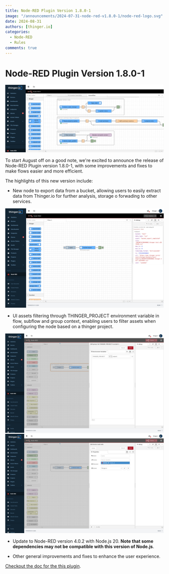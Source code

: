 ```yaml
---
title: Node-RED Plugin Version 1.8.0-1
image: "/announcements/2024-07-31-node-red-v1.8.0-1/node-red-logo.svg"
date: 2024-08-31
authors: [thinger.io]
categories:
  - Node-RED
  - Rules
comments: true
---
```


# Node-RED Plugin Version 1.8.0-1

<p align="center">
  <img src="/announcements/2024-03-11-node-red-v1.7.0-1/node-red-control-panel.png" onerror="this.src='/announcements/2024-03-11-node-red-v1.7.0-1/node-red-control-panel.png';this.onerror='';" alt="Sample control panel a Node-RED integration with Thinger.io">
</p>

To start August off on a good note, we're excited to announce the release of Node-RED Plugin version 1.8.0-1, with some improvements and fixes to make flows easier and more efficient.

The highlights of this new version include:

- New node to export data from a bucket, allowing users to easily extract data from Thinger.io for further analysis, storage o forwading to other services.

<p align="center">
  <img src="/announcements/2024-07-31-node-red-v1.8.0-1/node-red-bucket-export.png" onerror="this.src='/announcements/2024-07-31-node-red-v1.8.0-1/node-red-bucket-export.png';this.onerror='';" alt="Node-RED bucket export example">
</p>

- UI assets filtering through THINGER_PROJECT environment variable in flow, subflow and group context, enabling users to filter assets when configuring the node based on a thinger project.
 
<p align="center">
  <img src="/announcements/2024-07-31-node-red-v1.8.0-1/node-red-project-filter1.png" onerror="this.src='/announcements/2024-07-31-node-red-v1.8.0-1/node-red-project-filter1.png';this.onerror='';" alt="Node-RED UI asset filtering based on project">
  <img src="/announcements/2024-07-31-node-red-v1.8.0-1/node-red-project-filter2.png" onerror="this.src='/announcements/2024-07-31-node-red-v1.8.0-1/node-red-project-filter2.png';this.onerror='';" alt="Node-RED UI asset filtering based on project">
</p>

- Update to Node-RED version 4.0.2 with Node.js 20. **Note that some dependencies may not be compatible with this version of Node.js**.

- Other general improvements and fixes to enhance the user experience.

[Checkout the doc for the this plugin](/plugins/node-red/).
